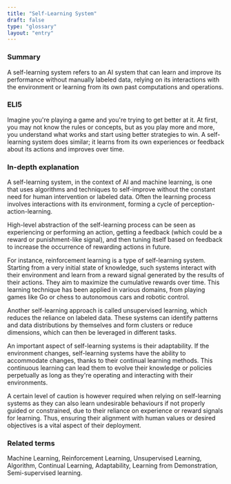 ```yaml
---
title: "Self-Learning System"
draft: false
type: "glossary"
layout: "entry"
---
```


### Summary
A self-learning system refers to an AI system that can learn and improve its performance without manually labeled data, relying on its interactions with the environment or learning from its own past computations and operations.

### ELI5
Imagine you're playing a game and you're trying to get better at it. At first, you may not know the rules or concepts, but as you play more and more, you understand what works and start using better strategies to win. A self-learning system does similar; it learns from its own experiences or feedback about its actions and improves over time.

### In-depth explanation
A self-learning system, in the context of AI and machine learning, is one that uses algorithms and techniques to self-improve without the constant need for human intervention or labeled data. Often the learning process involves interactions with its environment, forming a cycle of perception-action-learning.

High-level abstraction of the self-learning process can be seen as experiencing or performing an action, getting a feedback (which could be a reward or punishment-like signal), and then tuning itself based on feedback to increase the occurrence of rewarding actions in future.

For instance, reinforcement learning is a type of self-learning system. Starting from a very initial state of knowledge, such systems interact with their environment and learn from a reward signal generated by the results of their actions. They aim to maximize the cumulative rewards over time. This learning technique has been applied in various domains, from playing games like Go or chess to autonomous cars and robotic control.

Another self-learning approach is called unsupervised learning, which reduces the reliance on labeled data. These systems can identify patterns and data distributions by themselves and form clusters or reduce dimensions, which can then be leveraged in different tasks.

An important aspect of self-learning systems is their adaptability. If the environment changes, self-learning systems have the ability to accommodate changes, thanks to their continual learning methods. This continuous learning can lead them to evolve their knowledge or policies perpetually as long as they're operating and interacting with their environments.

A certain level of caution is however required when relying on self-learning systems as they can also learn undesirable behaviours if not properly guided or constrained, due to their reliance on experience or reward signals for learning. Thus, ensuring their alignment with human values or desired objectives is a vital aspect of their deployment. 

### Related terms
Machine Learning, Reinforcement Learning, Unsupervised Learning, Algorithm, Continual Learning, Adaptability, Learning from Demonstration, Semi-supervised learning.
